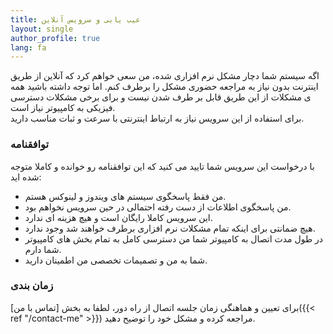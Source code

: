 ```yaml
---
title: عیب یابی و سرویس آنلاین
layout: single
author_profile: true
lang: fa
---
```

اگه سیستم شما دچار مشکل نرم افزاری شده، من سعی خواهم کرد که آنلاین از طریق اینترنت بدون نیاز به مراجعه حضوری مشکل را برطرف کنم. اما توجه داشته باشید همه ی مشکلات از این طریق قابل بر طرف شدن نیست و برای برخی مشکلات دسترسی فیزیکی به کامپیوتر نیاز است.  
برای استفاده از این سرویس نیاز به ارتباط اینترنتی با سرعت و ثبات مناسب دارید.

### توافقنامه

با درخواست این سرویس شما تایید می کنید که این توافقنامه رو خوانده و کاملا متوجه شده اید:

* من فقط پاسخگوی سیستم های ویندوز و لینوکس هستم.
* من پاسخگوی اطلاعات از دست رفته احتمالی در حین سرویس نخواهم بود.
* این سرویس کاملا رایگان است و هیچ هزینه ای ندارد.
* هیچ ضمانتی برای اینکه تمام مشکلات نرم افزاری برطرف خواهند شد وجود ندارد.
* در طول مدت اتصال به کامپیوتر شما من دسترسی کامل به تمام بخش های کامپیوتر شما دارم.
* شما به من و تصمیمات تخصصی من اطمینان دارید.

### زمان بندی

برای تعیین و هماهنگی زمان جلسه اتصال از راه دور، لطفا به بخش [تماس با من]({{< ref "/contact-me" >}}) مراجعه کرده و مشکل خود را توضیح دهید.
